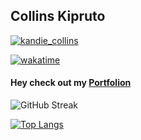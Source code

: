 ## Collins Kipruto
<!--github anual stats-->


<p align="left"> <a href="https://twitter.com/kandie_collins" target="blank"><img src="https://img.shields.io/twitter/follow/kandie_collins?logo=twitter&style=for-the-badge" alt="kandie_collins" /></a> </p>

[![wakatime](https://wakatime.com/badge/user/d4dca390-d82e-4af6-a51e-279cff40773e.svg)](https://wakatime.com/@d4dca390-d82e-4af6-a51e-279cff40773e)

<h4>Hey check out my <a href="https://collinskandie.com">Portfolion</a></h4>

![GitHub Streak](http://github-readme-streak-stats.herokuapp.com?user=collinskandie&theme=dark&background=000000)

[![Top Langs](https://github-readme-stats.vercel.app/api/top-langs/?username=collinskandie&layout=compact&theme=vision-friendly-dark)](https://github.com/collinskandie/github-readme-stats)
